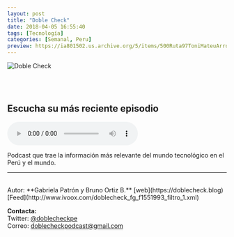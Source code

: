 ```yaml
---
layout: post
title: "Doble Check"
date: 2018-04-05 16:55:40
tags: [Tecnología]
categories: [Semanal, Peru]
preview: https://ia801502.us.archive.org/5/items/500Ruta97ToniMateuArrom/300-%20Doble%20Check.jpg
---
```


![Doble Check](https://ia601502.us.archive.org/5/items/500Ruta97ToniMateuArrom/400%20-%20Doble%20Check.jpg)

<br/>
<br/>

## Escucha su más reciente episodio

<!--reproductor-feed=http://www.ivoox.com/doblecheck_fg_f1551993_filtro_1.xml-->
<!--reproductor-start-->
<audio id="audio" preload="auto" controls="" src="http://www.ivoox.com/un-pequeno-entremes-antes-del-final_mf_30485839_feed_1.mp3"></audio>
<!--reproductor-end-->

Podcast que trae la información más relevante del mundo tecnológico en el Perú y el mundo.  

_ _ _
<br>
Autor: **Gabriela Patrón y Bruno Ortiz B.**  
[web](https://doblecheck.blog)  
[Feed](http://www.ivoox.com/doblecheck_fg_f1551993_filtro_1.xml)  


**Contacta:**  
Twitter: [@doblecheckpe](https://twitter.com/doblecheckpe)  
Correo: [doblecheckpodcast@gmail.com](mailto:doblecheckpodcast@gmail.com)  
